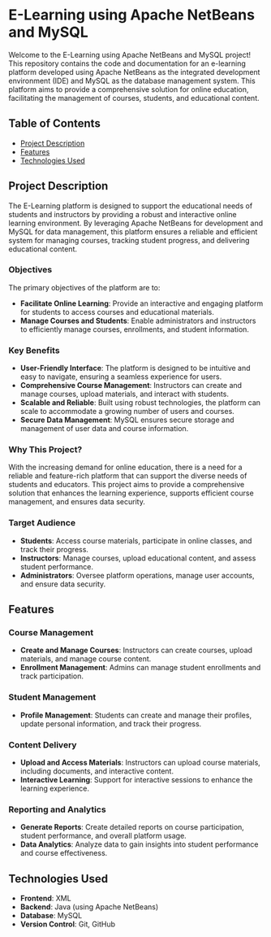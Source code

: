 # E-Learning using Apache NetBeans and MySQL

Welcome to the E-Learning using Apache NetBeans and MySQL project! This repository contains the code and documentation for an e-learning platform developed using Apache NetBeans as the integrated development environment (IDE) and MySQL as the database management system. This platform aims to provide a comprehensive solution for online education, facilitating the management of courses, students, and educational content.

## Table of Contents

- [Project Description](#project-description)
- [Features](#features)
- [Technologies Used](#technologies-used)

## Project Description

The E-Learning platform is designed to support the educational needs of students and instructors by providing a robust and interactive online learning environment. By leveraging Apache NetBeans for development and MySQL for data management, this platform ensures a reliable and efficient system for managing courses, tracking student progress, and delivering educational content.

### Objectives
The primary objectives of the platform are to:
- **Facilitate Online Learning**: Provide an interactive and engaging platform for students to access courses and educational materials.
- **Manage Courses and Students**: Enable administrators and instructors to efficiently manage courses, enrollments, and student information.

### Key Benefits
- **User-Friendly Interface**: The platform is designed to be intuitive and easy to navigate, ensuring a seamless experience for users.
- **Comprehensive Course Management**: Instructors can create and manage courses, upload materials, and interact with students.
- **Scalable and Reliable**: Built using robust technologies, the platform can scale to accommodate a growing number of users and courses.
- **Secure Data Management**: MySQL ensures secure storage and management of user data and course information.

### Why This Project?
With the increasing demand for online education, there is a need for a reliable and feature-rich platform that can support the diverse needs of students and educators. This project aims to provide a comprehensive solution that enhances the learning experience, supports efficient course management, and ensures data security.

### Target Audience
- **Students**: Access course materials, participate in online classes, and track their progress.
- **Instructors**: Manage courses, upload educational content, and assess student performance.
- **Administrators**: Oversee platform operations, manage user accounts, and ensure data security.

## Features

### Course Management
- **Create and Manage Courses**: Instructors can create courses, upload materials, and manage course content.
- **Enrollment Management**: Admins can manage student enrollments and track participation.

### Student Management
- **Profile Management**: Students can create and manage their profiles, update personal information, and track their progress.

### Content Delivery
- **Upload and Access Materials**: Instructors can upload course materials, including documents, and interactive content.
- **Interactive Learning**: Support for interactive sessions to enhance the learning experience.

### Reporting and Analytics
- **Generate Reports**: Create detailed reports on course participation, student performance, and overall platform usage.
- **Data Analytics**: Analyze data to gain insights into student performance and course effectiveness.

## Technologies Used

- **Frontend**: XML
- **Backend**: Java (using Apache NetBeans)
- **Database**: MySQL
- **Version Control**: Git, GitHub
